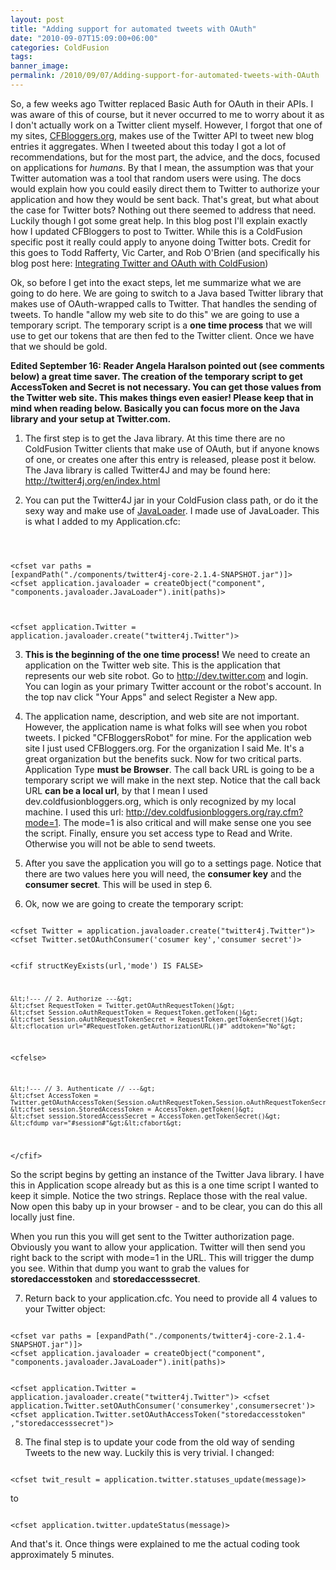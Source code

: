 ```yaml
---
layout: post
title: "Adding support for automated tweets with OAuth"
date: "2010-09-07T15:09:00+06:00"
categories: ColdFusion 
tags: 
banner_image: 
permalink: /2010/09/07/Adding-support-for-automated-tweets-with-OAuth
---
```


So, a few weeks ago Twitter replaced Basic Auth for OAuth in their APIs. I was aware of this of course, but it never occurred to me to worry about it as I don't actually work on a Twitter client myself. However, I forgot that one of my sites, <a href="http://www.coldfusionbloggers.org">CFBloggers.org</a>, makes use of the Twitter API to tweet new blog entries it aggregates. When I tweeted about this today I got a lot of recommendations, but for the most part, the advice, and the docs, focused on applications for <i>humans</i>. By that I mean, the assumption was that your Twitter automation was a tool that random users were using. The docs would explain how you could easily direct them to Twitter to authorize your application and how they would be sent back. That's great, but what about the case for Twitter bots? Nothing out there seemed to address that need. Luckily though I got some great help. In this blog post I'll explain exactly how I updated CFBloggers to post to Twitter. While this is a ColdFusion specific post it really could apply to anyone doing Twitter bots. Credit for this goes to Todd Rafferty, Vic Carter, and Rob O'Brien (and specifically his blog post here: <a href="http://blog.robobrien.com/integrating-twitter-and-oauth-with-coldfusion/">Integrating Twitter and OAuth with ColdFusion</a>)

<p>
<!--more-->
Ok, so before I get into the exact steps, let me summarize what we are going to do here. We are going to switch to a Java based Twitter library that makes use of OAuth-wrapped calls to Twitter. That handles the sending of tweets. To handle "allow my web site to do this" we are going to use a temporary script. The temporary script is a <b>one time process</b> that we will use to get our tokens that are then fed to the Twitter client. Once we have that we should be gold.

<p>

<b>Edited September 16: Reader Angela Haralson pointed out (see comments below) a great time saver. The creation of the temporary script to get AccessToken and Secret is not necessary. You can get those values from the Twitter web site. This makes things even easier! Please keep that in mind when reading below. Basically you can focus more on the Java library and your setup at Twitter.com.</b>

<p>

1) The first step is to get the Java library. At this time there are no ColdFusion Twitter clients that make use of OAuth, but if anyone knows of one, or creates one after this entry is released, please post it below. The Java library is called Twitter4J and may be found here: <a href="http://twitter4j.org/en/index.html">http://twitter4j.org/en/index.html</a>

<p>

2) You can put the Twitter4J jar in your ColdFusion class path, or do it the sexy way and make use of <a href="http://javaloader.riaforge.org">JavaLoader</a>. I made use of JavaLoader. This is what I added to my Application.cfc:

<p>

<code>

&lt;cfset var paths = [expandPath("./components/twitter4j-core-2.1.4-SNAPSHOT.jar")]&gt;
&lt;cfset application.javaloader = createObject("component", "components.javaloader.JavaLoader").init(paths)&gt;

&lt;cfset application.Twitter = application.javaloader.create("twitter4j.Twitter")&gt;
</code>

<p>

3) <b>This is the beginning of the one time process!</b> We need to create an application on the Twitter web site. This is the application that represents our web site robot. Go to http://dev.twitter.com and login. You can login as your primary Twitter account or the robot's account. In the top nav click "Your Apps" and select Register a New app.

<p>

4) The application name, description, and web site are not important. However, the application name is what folks will see when you robot tweets. I picked "CFBloggersRobot" for mine. For the application web site I just used CFBloggers.org. For the organization I said Me. It's a great organization but the benefits suck. Now for two critical parts. Application Type <b>must be Browser</b>. The call back URL is going to be a temporary script we will make in the next step. Notice that the call back URL <b>can be a local url</b>, by that I mean I used dev.coldfusionbloggers.org, which is only recognized by my local machine. I used this url: http://dev.coldfusionbloggers.org/ray.cfm?mode=1. The mode=1 is also critical and will make sense one you see the script. Finally, ensure you set access type to Read and Write. Otherwise you will not be able to send tweets.

<p>

5) After you save the application you will go to a settings page. Notice that there are two values here you will need, the <b>consumer key</b> and the <b>consumer secret</b>. This will be used in step 6.

<p>

6) Ok, now we are going to create the temporary script:

<p>

<code>
&lt;cfset Twitter = application.javaloader.create("twitter4j.Twitter")&gt;
&lt;cfset Twitter.setOAuthConsumer('cosumer key','consumer secret')&gt;


&lt;cfif structKeyExists(url,'mode') IS FALSE&gt;
    
    &lt;!--- // 2. Authorize ---&gt;
    &lt;cfset RequestToken = Twitter.getOAuthRequestToken()&gt;
    &lt;cfset Session.oAuthRequestToken = RequestToken.getToken()&gt;
    &lt;cfset Session.oAuthRequestTokenSecret = RequestToken.getTokenSecret()&gt;
    &lt;cflocation url="#RequestToken.getAuthorizationURL()#" addtoken="No"&gt;

&lt;cfelse&gt;

    &lt;!--- // 3. Authenticate // ---&gt;
    &lt;cfset AccessToken = Twitter.getOAuthAccessToken(Session.oAuthRequestToken,Session.oAuthRequestTokenSecret)&gt;
    &lt;cfset session.StoredAccessToken = AccessToken.getToken()&gt;
    &lt;cfset session.StoredAccessSecret = AccessToken.getTokenSecret()&gt;
    &lt;cfdump var="#session#"&gt;&lt;cfabort&gt;

&lt;/cfif&gt;
</code>

<p>

So the script begins by getting an instance of the Twitter Java library. I have this in Application scope already but as this is a one time script I wanted to keep it simple. Notice the two strings. Replace those with the real value. Now open this baby up in your browser - and to be clear, you can do this all locally just fine.

<p>

When you run this you will get sent to the Twitter authorization page. Obviously you want to allow your application. Twitter will then send you right back to the script with mode=1 in the URL. This will trigger the dump you see. Within that dump you want to grab the values for <b>storedaccesstoken</b> and <b>storedaccesssecret</b>. 

<p>

7) Return back to your application.cfc. You need to provide all 4 values to your Twitter object:

<p>

<code>
&lt;cfset var paths = [expandPath("./components/twitter4j-core-2.1.4-SNAPSHOT.jar")]&gt;
&lt;cfset application.javaloader = createObject("component", "components.javaloader.JavaLoader").init(paths)&gt;

&lt;cfset application.Twitter = application.javaloader.create("twitter4j.Twitter")&gt;
&lt;cfset application.Twitter.setOAuthConsumer('consumerkey',consumersecret')&gt;
&lt;cfset application.Twitter.setOAuthAccessToken("storedaccesstoken" ,"storedaccesssecret")&gt;
</code>

<p>

8) The final step is to update your code from the old way of sending Tweets to the new way. Luckily this is very trivial. I changed:

<p>

<code>
&lt;cfset twit_result = application.twitter.statuses_update(message)&gt;
</code>

<p>

to

<code>
&lt;cfset application.twitter.updateStatus(message)&gt;
</code>

<p>

And that's it. Once things were explained to me the actual coding took approximately 5 minutes.